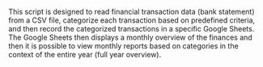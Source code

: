 This script is designed to read financial transaction data (bank statement) from a CSV file, categorize each transaction based on predefined criteria, and then record the categorized transactions in a specific Google Sheets. The Google Sheets then displays a monthly overview of the finances and then it is possible to view monthly reports based on categories in the context of the entire year (full year overview).

